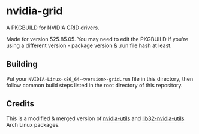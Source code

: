 # nvidia-grid

A PKGBUILD for NVIDIA GRID drivers.

Made for version 525.85.05. You may need to edit the PKGBUILD if you're using a different version - package version & .run file hash at least.

## Building

Put your `NVIDIA-Linux-x86_64-<version>-grid.run` file in this directory, then follow common build steps listed in the root directory of this repository.

## Credits

This is a modified & merged version of [nvidia-utils](https://github.com/archlinux/svntogit-packages/tree/packages/nvidia-utils/trunk) and [lib32-nvidia-utils](https://github.com/archlinux/svntogit-community/tree/packages/lib32-nvidia-utils/trunk) Arch Linux packages.
